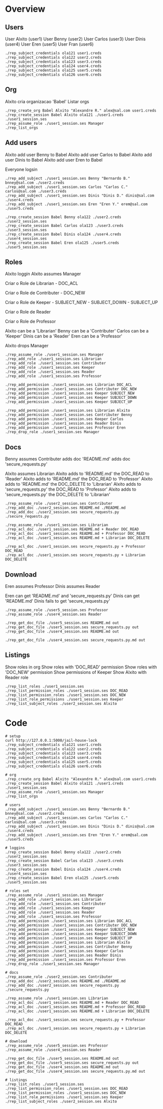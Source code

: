 # Overview

## Users
User Alxito (user1)
User Benny (user2)
User Carlos (user3)
User Dinis (user4)
User Eren (user5)
User Fran (user6)

```
./rep_subject_credentials ola121 user1.creds
./rep_subject_credentials ola122 user2.creds
./rep_subject_credentials ola123 user3.creds
./rep_subject_credentials ola124 user4.creds
./rep_subject_credentials ola125 user5.creds
./rep_subject_credentials ola126 user6.creds
```

## Org
Alxito cria organizacao 'Babel'
Listar orgs

```
./rep_create_org Babel Alxito "Alexandre R." alex@sal.com user1.creds
./rep_create_session Babel Alxito ola121 ./user1.creds ./user1_session.ses
./rep_assume_role ./user1_session.ses Manager
./rep_list_orgs
```

## Add users
Alxito add user Benny to Babel
Alxito add user Carlos to Babel
Alxito add user Dinis to Babel
Alxito add user Eren to Babel

Everyone logsin

```
./rep_add_subject ./user1_session.ses Benny "Bernardo B." bnney@sal.com ./user2.creds
./rep_add_subject ./user1_session.ses Carlos "Carlos C." carlos@sal.com ./user3.creds
./rep_add_subject ./user1_session.ses Dinis "Dinis D." dinis@sal.com ./user4.creds
./rep_add_subject ./user1_session.ses Eren "Eren Y." erem@sal.com ./user5.creds

./rep_create_session Babel Benny ola122 ./user2.creds ./user2_session.ses
./rep_create_session Babel Carlos ola123 ./user3.creds ./user3_session.ses
./rep_create_session Babel Dinis ola124 ./user4.creds ./user4_session.ses
./rep_create_session Babel Eren ola125 ./user5.creds ./user5_session.ses
```

## Roles
Alxito loggin
Alxito assumes Manager

Criar o Role de Librarian
    - DOC_ACL

Criar o Role de Contributer
    - DOC_NEW

Criar o Role de Keeper
    - SUBJECT_NEW
    - SUBJECT_DOWN
    - SUBJECT_UP

Criar o Role de Reader

Criar o Role de Professor

Alxito can be a 'Librarian'
Benny can be a 'Contributer'
Carlos can be a 'Keeper'
Dinis can be a 'Reader'
Eren can be a 'Professor'

Alxito drops Manager

```
./rep_assume_role ./user1_session.ses Manager
./rep_add_role ./user1_session.ses Librarian
./rep_add_role ./user1_session.ses Contributer
./rep_add_role ./user1_session.ses Keeper
./rep_add_role ./user1_session.ses Reader
./rep_add_role ./user1_session.ses Professor

./rep_add_permission ./user1_session.ses Librarian DOC_ACL
./rep_add_permission ./user1_session.ses Contributer DOC_NEW
./rep_add_permission ./user1_session.ses Keeper SUBJECT_NEW
./rep_add_permission ./user1_session.ses Keeper SUBJECT_DOWN
./rep_add_permission ./user1_session.ses Keeper SUBJECT_UP

./rep_add_permission ./user1_session.ses Librarian Alxito
./rep_add_permission ./user1_session.ses Contributer Benny
./rep_add_permission ./user1_session.ses Keeper Carlos
./rep_add_permission ./user1_session.ses Reader Dinis
./rep_add_permission ./user1_session.ses Professor Eren
./rep_drop_role ./user1_session.ses Manager
```

## Docs
Benny assumes Contributer
adds doc 'README.md' 
adds doc 'secure_requests.py'

Alxito assumes Librarian
Alxito adds to 'README.md' the DOC_READ to 'Reader'
Alxito adds to 'README.md' the DOC_READ to 'Professor'
Alxito adds to 'README.md' the DOC_DELETE to 'Librarian'
Alxito adds to 'secure_requests.py' the DOC_READ to 'Professor'
Alxito adds to 'secure_requests.py' the DOC_DELETE to 'Librarian'

```
./rep_assume_role ./user2_session.ses Contributer
./rep_add_doc ./user2_session.ses README.md ./README.md
./rep_add_doc ./user2_session.ses secure_requests.py ./secure_requests.py

./rep_assume_role ./user1_session.ses Librarian
./rep_acl_doc ./user1_session.ses README.md + Reader DOC_READ
./rep_acl_doc ./user1_session.ses README.md + Professor DOC_READ
./rep_acl_doc ./user1_session.ses README.md + Librarian DOC_DELETE

./rep_acl_doc ./user1_session.ses secure_requests.py + Professor DOC_READ
./rep_acl_doc ./user1_session.ses secure_requests.py + Librarian DOC_DELETE
```

## Download
Eren assumes Professor
Dinis assumes Reader

Eren can get 'README.md' and 'secure_requests.py'
Dinis can get 'README.md'
Dinis fails to get 'secure_requests.py'

```
./rep_assume_role ./user5_session.ses Professor
./rep_assume_role ./user4_session.ses Reader

./rep_get_doc_file ./user5_session.ses README.md out
./rep_get_doc_file ./user5_session.ses secure_requests.py out
./rep_get_doc_file ./user4_session.ses README.md out

./rep_get_doc_file ./user4_session.ses secure_requests.py.md out
```

## Listings
Show roles in org
Show roles with 'DOC_READ' permission
Show roles with 'DOC_NEW' permission
Show permissions of Keeper
Show Alxito with Reader role

```
./rep_list_roles ./user1_session.ses
./rep_list_permission_roles ./user1_session.ses DOC_READ
./rep_list_permission_roles ./user1_session.ses DOC_NEW
./rep_list_role_permissions ./user1_session.ses Keeper
./rep_list_subject_roles ./user2_session.ses Alxito
```

# Code

```
# setup
curl http://127.0.0.1:5000/jail-house-lock
./rep_subject_credentials ola121 user1.creds
./rep_subject_credentials ola122 user2.creds
./rep_subject_credentials ola123 user3.creds
./rep_subject_credentials ola124 user4.creds
./rep_subject_credentials ola125 user5.creds
./rep_subject_credentials ola126 user6.creds

# org
./rep_create_org Babel Alxito "Alexandre R." alex@sal.com user1.creds
./rep_create_session Babel Alxito ola121 ./user1.creds ./user1_session.ses
./rep_assume_role ./user1_session.ses Manager
./rep_list_orgs

# users
./rep_add_subject ./user1_session.ses Benny "Bernardo B." bnney@sal.com ./user2.creds
./rep_add_subject ./user1_session.ses Carlos "Carlos C." carlos@sal.com ./user3.creds
./rep_add_subject ./user1_session.ses Dinis "Dinis D." dinis@sal.com ./user4.creds
./rep_add_subject ./user1_session.ses Eren "Eren Y." erem@sal.com ./user5.creds

# loggins
./rep_create_session Babel Benny ola122 ./user2.creds ./user2_session.ses
./rep_create_session Babel Carlos ola123 ./user3.creds ./user3_session.ses
./rep_create_session Babel Dinis ola124 ./user4.creds ./user4_session.ses
./rep_create_session Babel Eren ola125 ./user5.creds ./user5_session.ses

# roles set
./rep_assume_role ./user1_session.ses Manager
./rep_add_role ./user1_session.ses Librarian
./rep_add_role ./user1_session.ses Contributer
./rep_add_role ./user1_session.ses Keeper
./rep_add_role ./user1_session.ses Reader
./rep_add_role ./user1_session.ses Professor
./rep_add_permission ./user1_session.ses Librarian DOC_ACL
./rep_add_permission ./user1_session.ses Contributer DOC_NEW
./rep_add_permission ./user1_session.ses Keeper SUBJECT_NEW
./rep_add_permission ./user1_session.ses Keeper SUBJECT_DOWN
./rep_add_permission ./user1_session.ses Keeper SUBJECT_UP
./rep_add_permission ./user1_session.ses Librarian Alxito
./rep_add_permission ./user1_session.ses Contributer Benny
./rep_add_permission ./user1_session.ses Keeper Carlos
./rep_add_permission ./user1_session.ses Reader Dinis
./rep_add_permission ./user1_session.ses Professor Eren
./rep_drop_role ./user1_session.ses Manager

# docs
./rep_assume_role ./user2_session.ses Contributer
./rep_add_doc ./user2_session.ses README.md ./README.md
./rep_add_doc ./user2_session.ses secure_requests.py ./secure_requests.py

./rep_assume_role ./user1_session.ses Librarian
./rep_acl_doc ./user1_session.ses README.md + Reader DOC_READ
./rep_acl_doc ./user1_session.ses README.md + Professor DOC_READ
./rep_acl_doc ./user1_session.ses README.md + Librarian DOC_DELETE

./rep_acl_doc ./user1_session.ses secure_requests.py + Professor DOC_READ
./rep_acl_doc ./user1_session.ses secure_requests.py + Librarian DOC_DELETE

# download
./rep_assume_role ./user5_session.ses Professor
./rep_assume_role ./user4_session.ses Reader

./rep_get_doc_file ./user5_session.ses README.md out
./rep_get_doc_file ./user5_session.ses secure_requests.py out
./rep_get_doc_file ./user4_session.ses README.md out
./rep_get_doc_file ./user4_session.ses secure_requests.py.md out

# listings
./rep_list_roles ./user1_session.ses
./rep_list_permission_roles ./user1_session.ses DOC_READ
./rep_list_permission_roles ./user1_session.ses DOC_NEW
./rep_list_role_permissions ./user1_session.ses Keeper
./rep_list_subject_roles ./user2_session.ses Alxito
```